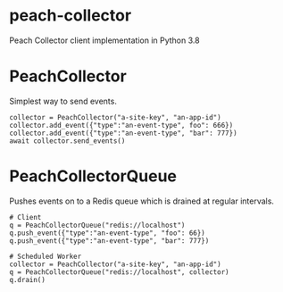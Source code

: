 # peach-collector

Peach Collector client implementation in Python 3.8


# PeachCollector

Simplest way to send events.

    collector = PeachCollector("a-site-key", "an-app-id")
    collector.add_event({"type":"an-event-type", foo": 666})
    collector.add_event({"type":"an-event-type", "bar": 777})
    await collector.send_events()


# PeachCollectorQueue

Pushes events on to a Redis queue which is drained at regular intervals.

    # Client
    q = PeachCollectorQueue("redis://localhost")
    q.push_event({"type":"an-event-type", "foo": 66})
    q.push_event({"type":"an-event-type", "bar": 777})

    # Scheduled Worker
    collector = PeachCollector("a-site-key", "an-app-id")
    q = PeachCollectorQueue("redis://localhost", collector)
    q.drain()
